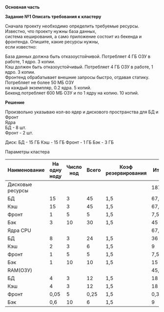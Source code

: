 **Основная часть**     
    
    
**Задание №1 Описать требования к кластеру**     
   
Сначала проекту необходимо определить требуемые ресурсы. Известно, что проекту нужны база данных,  
система кеширования, а само приложение состоит из бекенда и фронтенда. Опишите, какие ресурсы нужны,   
если известно:   
   
База данных должна быть отказоустойчивой. Потребляет 4 ГБ ОЗУ в работе, 1 ядро. 3 копии.   
Кэш должен быть отказоустойчивый. Потребляет 4 ГБ ОЗУ в работе, 1 ядро. 3 копии.   
Фронтенд обрабатывает внешние запросы быстро, отдавая статику. Потребляет не более 50 МБ ОЗУ    
на каждый экземпляр, 0.2 ядра. 5 копий.   
Бекенд потребляет 600 МБ ОЗУ и по 1 ядру на копию. 10 копий.   
    
**Решение**   
    
Произвольно указываю кол-во ядер и дискового пространства для БД и Фронт  
Ядра   
БД - 8 шт.    
Фронт - 2 шт.   

Диск:
БД - 15 ГБ
Кэш - 15 ГБ
Фронт - 1 ГБ
Бэк - 3 ГБ   

Параметры кластера

|Наименование	|На одну ноду	|Число нод	|Всего	|Коэф резервирования	|Итого  |
|--- |--- |--- |--- |--- |--- |
|Дисковые ресурсы	| | | | |187,5 |   
|БД	|15 |3 |45	|1,5 |67,5 |   
|Кэш |15 |3	|45	|1,5 |67,5 |
|Фронт	|1 |5	|5	|1,5 |7,5 |
|Бэк	|3 |10	|30	|1,5 |45 |
|Ядра CPU | | | | | 67,5 |
|БД	|8	|3 |24 |1,5 |36 |
|Кэш |2	|3 |6 |1,5 |9 |
|Фронт |1 |5 |5 |1,5 |7,5 |
|Бэк |1	|10	|10	|1,5 |15 |
|RAM(ОЗУ) | | | | |45,375 |
|БД	|4 |3 |12 |1,5 |18 |
|Кэш |4	|3 |12 |1,5 |18 |
|Фронт |0,05 |5	|0,25 |1,5 |0,375 |
|Бэк |0,6 |10 |6 |1,5 |9 |
